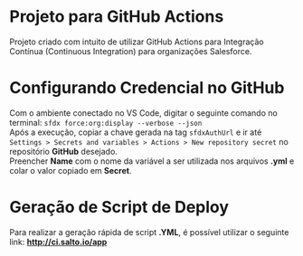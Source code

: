 # Projeto para GitHub Actions

Projeto criado com intuito de utilizar GitHub Actions para Integração Contínua (Continuous Integration) para organizações Salesforce.

# Configurando Credencial no GitHub

Com o ambiente conectado no VS Code, digitar o seguinte comando no terminal: ```sfdx force:org:display --verbose --json```<br>
Após a execução, copiar a chave gerada na tag ```sfdxAuthUrl``` e ir até ```Settings > Secrets and variables > Actions > New repository secret``` no repositório  <b>GitHub</b> desejado.<br>
Preencher <b>Name</b> com o nome da variável a ser utilizada nos arquivos <b>.yml</b> e colar o valor copiado em <b>Secret</b>.

# Geração de Script de Deploy

Para realizar a geração rápida de script <b>.YML</b>, é possível utilizar o seguinte link: <b>http://ci.salto.io/app</b>

